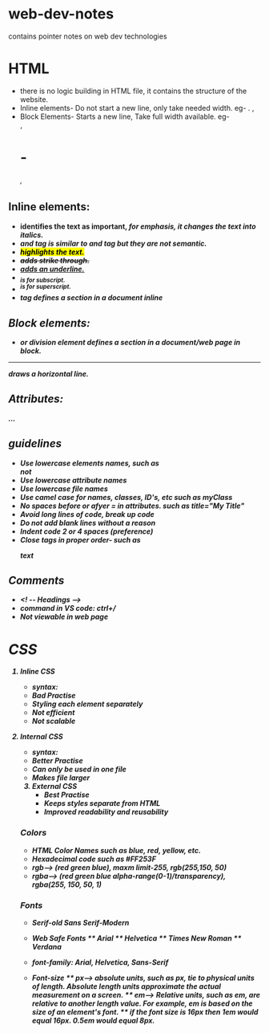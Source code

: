 # web-dev-notes
contains pointer notes on web dev technologies
# HTML
* there is no logic building in HTML file, it contains the structure of the website.
* Inline elements- Do not start a new line, only take needed width. eg- <span>. <img>, <a>
* Block Elements- Starts a new line, Take full width available. eg- <div>, <h1>-<h6>, <p>
## Inline elements: 
* <strong> identifies the text as important, <em> for emphasis, it changes the text into italics.
* <b> and <i> tag is similar to <strong> and <em> tag but they are not semantic.
* <mark> highlights the text.
* <del> adds strike through.
* <ins> adds an underline.
* <sub> is for subscript.
* <sup> is for superscript.
* <span> tag defines a section in a document inline 
## Block elements:
* <div> or division element defines a section in a document/web page in block.
<hr> draws a horizontal line.

## Attributes:


...

## guidelines
* Use lowercase elements names, such as <div> not <DIV>
* Use lowercase attribute names
* Use lowercase file names
* Use camel case for names, classes, ID's, etc such as myClass
* No spaces before or afyer = in attributes. such as title="My Title"
* Avoid long lines of code, break up code
* Do not add blank lines without a reason
* Indent code 2 or 4 spaces (preference)
* Close tags in proper order- such as <p><strong>text</strong></p>
## Comments
* <! -- Headings -->
* command in VS code: ctrl+/
* Not viewable in web page

# CSS
1. Inline CSS
   * syntax: <div style="colour:red">
   * Bad Practise
   * Styling each element separately
   * Not efficient
   * Not scalable
  
2. Internal CSS
   * syntax: <style></style>
   * Better Practise
   * Can only be used in one file
   * Makes file larger
  
   3. External CSS
      * Best Practise
      * Keeps styles separate from HTML
      * Improved readability and reusability
    ### Colors
   * HTML Color Names such as blue, red, yellow, etc.
   * Hexadecimal code such as #FF253F
   * rgb--> (red green blue), maxm limit-255, rgb(255,150, 50)
   * rgba--> (red green blue alpha-range(0-1)/transparency), rgba(255, 150, 50, 1)
   ### Fonts
   * Serif-old Sans Serif-Modern
   * Web Safe Fonts
     ** Arial
     ** Helvetica
     ** Times New Roman
     ** Verdana
   * font-family: Arial, Helvetica, Sans-Serif
  
   * Font-size
     ** px--> absolute units, such as px, tie to physical units of length. Absolute length units approximate the actual measurement on a screen.
     ** em--> Relative units, such as em, are relative to another length value. For example, em is based on the size of an element's font.
     ** if the font size is 16px then 1em would equal 16px. 0.5em would equal 8px.
     
     
    
  
